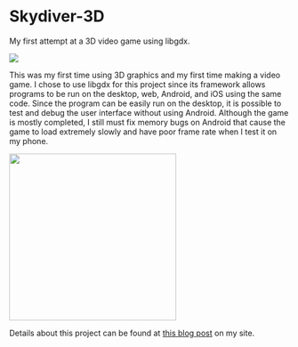 # Skydiver-3D
My first attempt at a 3D video game using libgdx.

<img src="http://michaelscarlett.blog.com/files/2014/09/ss1.png">

This was my first time using 3D graphics and my first time making a video game. I chose to use libgdx for this project since its framework allows programs to be run on the desktop, web, Android, and iOS using the same code. Since the program can be easily run on the desktop, it is possible to test and debug the user interface without using Android. Although the game is mostly completed, I still must fix memory bugs on Android that cause the game to load extremely slowly and have poor frame rate when I test it on my phone.

<img src="http://michaelscarlett.blog.com/files/2014/09/ss3.png" style="width:300px">

Details about this project can be found at <a href="http://michaelscarlett.blog.com/2014/09/02/creating-a-3d-skydiving-game-for-android/" style="width:300px">this blog post</a> on my site.
